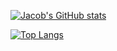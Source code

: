 [![Jacob's GitHub stats](https://github-readme-stats.vercel.app/api?username=Tur1st4)](https://github.com/anuraghazra/github-readme-stats)

[![Top Langs](https://github-readme-stats.vercel.app/api/top-langs/?username=Tur1st4&langs_count=8)](https://github.com/anuraghazra/github-readme-stats)
